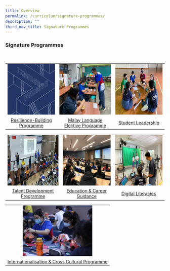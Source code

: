 ```yaml
---
title: Overview
permalink: /curriculum/signature-programmes/
description: ""
third_nav_title: Signature Programmes
---
```

### **Signature Programmes**
<br clear="left" />	
<table>
	<tr>
    <td style= "text-align: center;">
			<a href="/curriculum/signature-programmes/resilience-building-programme/"><img src="/images/signatureprogrammec1a.jpg" style="width:220px; height:160px;"></a>
		</td>
		<td style= "text-align: center;">
			<a href="/curriculum/signature-programmes/malay-language-elective-programme/"><img src="/images/signatureprogramme2.jpg" style="width:220px; height:160px;"></a>
		</td>
    <td style= "text-align: center;">
			<a href="/curriculum/signature-programmes/student-leadership/"><img src="/images/signatureprogramme3.jpg" style="width:220px; height:160px;"></a>
		</td>
	</tr>
		<tr>
    <td style= "text-align: center;">
			<a href="/curriculum/signature-programmes/resilience-building-programme/">Resilience-Building Programme</a>
</td>
		<td style= "text-align: center;">			
			<a href="/curriculum/signature-programmes/malay-language-elective-programme/">Malay Language Elective Programme</a>
</td>
    <td style= "text-align: center;">
			<a href="/curriculum/signature-programmes/student-leadership/">Student Leadership</a>
		</td>
	</tr>
</table>
<table>
	<tr>
    <td style= "text-align: center;">
			<a href="/curriculum/signature-programmes/talent-development-programme/"><img src="/images/signatureprogramme4.jpg" style="width:220px; height:160px;"></a>
		</td>
		<td style= "text-align: center;">
			<a href="/curriculum/signature-programmes/education-and-career-guidance/"><img src="/images/ecg1.jpg" style="width:220px; height:160px;"></a>
		</td>
    <td style= "text-align: center;">
			<a href="/curriculum/signature-programmes/digital-literacies/"><img src="/images/signatureprogramme6.jpg" style="width:220px; height:160px;"></a>
		</td>
	</tr>
		<tr>
    <td style= "text-align: center;">
			<a href="/curriculum/signature-programmes/talent-development-programme/">Talent Development Programme</a>
</td>
		<td style= "text-align: center;">			
			<a href="/curriculum/signature-programmes/education-and-career-guidance/">Education & Career Guidance</a>
</td>
    <td style= "text-align: center;">
			<a href="/curriculum/signature-programmes/digital-literacies/">Digital Literacies</a>
		</td>
	</tr>
</table>
<table>
	<tr>
    <td style= "text-align: center;">
			<a href="/curriculum/signature-programmes/internationalisation-and-cross-cultural-programme/"><img src="/images/signatureprogramme7.jpg" style="width:220px; height:160px;"></a>
		</td>
	</tr>
		<tr>
    <td style= "text-align: center;">
			<a href="/curriculum/signature-programmes/internationalisation-and-cross-cultural-programme/">Internationalisation & Cross Cultural Programme</a>
		</td>
	</tr>
</table>
